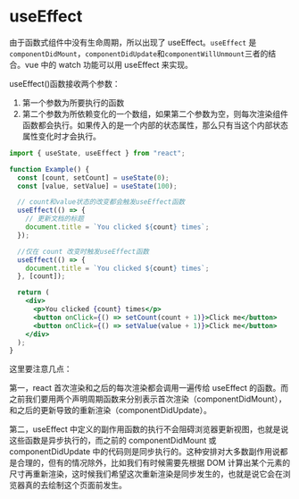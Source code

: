 # useEffect

由于函数式组件中没有生命周期，所以出现了 useEffect。`useEffect` 是`componentDidMount`，`componentDidUpdate`和`componentWillUnmount`三者的结合。vue 中的 watch 功能可以用 useEffect 来实现。

useEffect()函数接收两个参数：

1. 第一个参数为所要执行的函数
2. 第二个参数为所依赖变化的一个数组，如果第二个参数为空，则每次渲染组件函数都会执行。如果传入的是一个内部的状态属性，那么只有当这个内部状态属性变化时才会执行。

```jsx
import { useState, useEffect } from "react";

function Example() {
  const [count, setCount] = useState(0);
  const [value, setValue] = useState(100);

  // count和value状态的改变都会触发useEffect函数
  useEffect(() => {
    // 更新文档的标题
    document.title = `You clicked ${count} times`;
  });

  //仅在 count 改变时触发useEffect函数
  useEffect(() => {
    document.title = `You clicked ${count} times`;
  }, [count]);

  return (
    <div>
      <p>You clicked {count} times</p>
      <button onClick={() => setCount(count + 1)}>Click me</button>
      <button onClick={() => setValue(value + 1)}>Click me</button>
    </div>
  );
}
```

这里要注意几点：

第一，react 首次渲染和之后的每次渲染都会调用一遍传给 useEffect 的函数。而之前我们要用两个声明周期函数来分别表示首次渲染（componentDidMount），和之后的更新导致的重新渲染（componentDidUpdate）。

第二，useEffect 中定义的副作用函数的执行不会阻碍浏览器更新视图，也就是说这些函数是异步执行的，而之前的 componentDidMount 或 componentDidUpdate 中的代码则是同步执行的。这种安排对大多数副作用说都是合理的，但有的情况除外，比如我们有时候需要先根据 DOM 计算出某个元素的尺寸再重新渲染，这时候我们希望这次重新渲染是同步发生的，也就是说它会在浏览器真的去绘制这个页面前发生。
